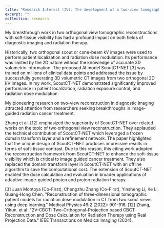 ```yaml
---
title: "Research Interest (IV): The development of a two-view tomographic reconstruction framework"
excerpt: ""
collection: research
---
```


My breakthrough work in two orthogonal view tomographic reconstructions with soft-tissue visibility has had a profound impact on both fields of diagnostic imaging and radiation therapy.

Historically, two orthogonal scout or cone-beam kV images were used to perform patient localization and radiation dose modulation. Its performance was limited by the 2D nature without the knowledge of accurate 3D volumetric information. The proposed AI model ScoutCT-NET [3] was trained on millions of clinical data points and addressed the issue by successfully generating 3D volumetric CT images from two orthogonal 2D kV images. In my work, ScoutCT-NET demonstrated significantly improved performance in patient localization, radiation exposure control, and radiation dose modulation. 

My pioneering research on two-view reconstruction in diagnostic imaging attracted attention from researchers seeking breakthroughs in image-guided radiation cancer treatment. 

Zhang et al. [12] emphasized the superiority of ScoutCT-NET over related works on the topic of two orthogonal view reconstruction. They applauded the technical contribution of ScoutCT-NET which leveraged a frozen domain transform layer and a refinement network. The paper highlighted that the unique design of ScoutCT-NET produces impressive results in terms of soft-tissue contrast. Due to this reason, this citing work adopted the reconstruction framework from ScoutCT-NET to enhance the soft-tissue visibility which is critical to image guided cancer treatment. They also replaced the domain transform layer in ScoutCT-NET with an offline algorithm to save the computational cost. The extension of ScoutCT-NET enabled the dose calculation and evaluation in broader applications of adaptive image-guided photon and proton radiation therapy. 

[3] Juan Montoya (Co-First), Chengzhu Zhang (Co-First), Yinsheng Li, Ke Li, Guang‐Hong Chen. "Reconstruction of three‐dimensional tomographic patient models for radiation dose modulation in CT from two scout views using deep learning." Medical Physics 49.2 (2022): 901-916.
[12] Zhang, Yikun, et al. "2V-CBCT: Two-Orthogonal-Projection based CBCT Reconstruction and Dose Calculation for Radiation Therapy using Real Projection Data." IEEE Transactions on Medical Imaging (2024).
